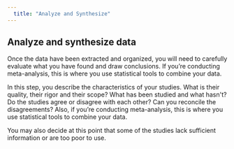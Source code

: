 ```yaml
---
  title: "Analyze and Synthesize"
---
```


##  Analyze and synthesize data

Once the data have been extracted and organized, you will need to carefully evaluate what you have found and draw conclusions. If you’re conducting meta-analysis, this is where you use statistical tools to combine your data. 

In this step, you describe the characteristics of your studies. What is their quality, their rigor and their scope? What has been studied and what hasn't? Do the studies agree or disagree with each other? Can you reconcile the disagreements? Also, if you’re conducting meta-analysis, this is where you use statistical tools to combine your data.


You may also decide at this point that some of the studies lack sufficient information or are too poor to use.
